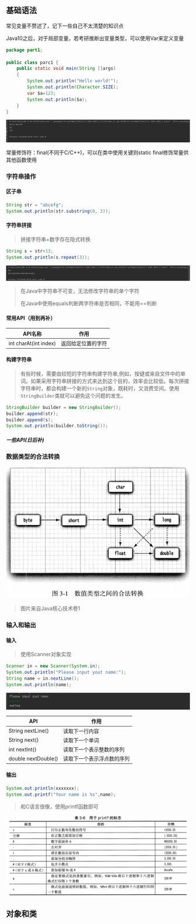 ## 基础语法

常见变量不赘述了，记下一些自己不太清楚的知识点

Java10之后，对于局部变量，若考研推断出变量类型，可以使用Var来定义变量

```java
package part1;

public class parc1 {
    public static void main(String []args)
    {
        System.out.println("Hello world!");
        System.out.println(Character.SIZE);
        var $a=123;
        System.out.println($a);
    }
}
```

![image-20220707120416610](../image/java基础/image-20220707120416610.png)

常量修饰符：final(不同于C/C++)，可以在类中使用关键则static final修饰常量供其他函数使用

### 字符串操作

#### 区子串

```java
String str = "abcefg";
System.out.println(str.substring(0, 3));
```

#### 字符串拼接

> 拼接字符串+数字存在隐式转换

```java
String s = str+13;
System.out.println(s.repeat(3));
```

![image-20220707170837990](../image/java基础/image-20220707170837990.png)

> 在Java中字符串不可变，无法修改字符串的单个字符
>
> 在Java中使用equals判断两字符串是否相同，不能用==判断

#### 常用API（用到再补）

| API名称               | 作用               |
| --------------------- | ------------------ |
| int charAt(int index) | 返回给定位置的字符 |

#### 构建字符串

> 有些时候，需要由较短的字符串构建字符串,例如，按键或来自文件中的单词。如果采用字符串拼接的方式来达到这个目的，效率会比较低。每次拼接字符串时，都会构建一个新的`String`对象，既耗时，又浪费空间。使用`StringBuilder`类就可以避免这个问题的发生。

```java
StringBuilder builder = new StringBuilder();
builder.append(str);
builder.append(s);
System.out.println(builder.toString());
```

##### 一些API(日后补)

### 数据类型的合法转换

![image-20220707120715647](../image/java基础/image-20220707120715647.png)

> 图片来自Java核心技术卷1

### 输入和输出

#### 输入

> 使用Scanner对象实现

```java
Scanner in = new Scanner(System.in);
System.out.println("Please input yout name:");
String name = in.nextLine();
System.out.println(name);
```

![image-20220707225838982](../image/java基础/image-20220707225838982.png)

| API                 | 作用                       |
| ------------------- | -------------------------- |
| String nextLine()   | 读取下一行内容             |
| String next()       | 读取下一个单词             |
| int nextInt()       | 读取下一个表示整数的序列   |
| double nextDouble() | 读取下一个表示浮点数的序列 |

#### 输出

```java
System.out.println(xxxxxxx);
System.out.printf("Your name is %s",name);
```

> 和C语言很像，使用printf函数即可

![image-20220707230640501](../image/java基础/image-20220707230640501.png)

## 对象和类

